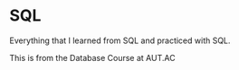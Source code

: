 # SQL

Everything that I learned from SQL and practiced with SQL.

This is from the Database Course at AUT.AC
